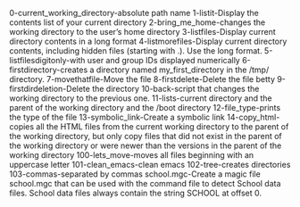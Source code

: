 0-current_working_directory-absolute path name
1-listit-Display the contents list of your current directory
2-bring_me_home-changes the working directory to the user’s home directory
3-listfiles-Display current directory contents in a long format
4-listmorefiles-Display current directory contents, including hidden files (starting with .). Use the long format.
5-listfilesdigitonly-with user and group IDs displayed numerically
6-firstdirectory-creates a directory named my_first_directory in the /tmp/ directory.
7-movethatfile-Move the file
8-firstdelete-Delete the file betty
9-firstdirdeletion-Delete the directory
10-back-script that changes the working directory to the previous one.
11-lists-current directory and the parent of the working directory and the /boot directory
12-file_type-prints the type of the file
13-symbolic_link-Create a symbolic link
14-copy_html-copies all the HTML files from the current working directory to the parent of the working directory, but only copy files that did not exist in the parent of the working directory or were newer than the versions in the parent of the working directory
100-lets_move-moves all files beginning with an uppercase letter
101-clean_emacs-clean emacs
102-tree-creates directories
103-commas-separated by commas
school.mgc-Create a magic file school.mgc that can be used with the command file to detect School data files. School data files always contain the string SCHOOL at offset 0.
